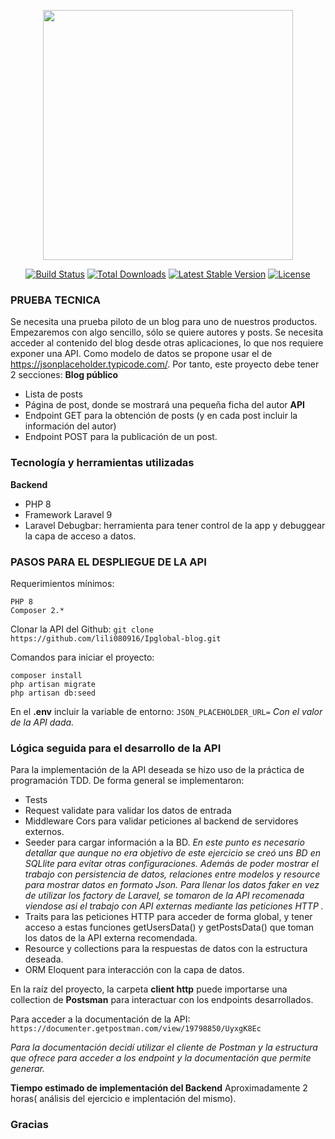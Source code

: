 <p align="center"><a href="https://laravel.com" target="_blank"><img src="https://raw.githubusercontent.com/laravel/art/master/logo-lockup/5%20SVG/2%20CMYK/1%20Full%20Color/laravel-logolockup-cmyk-red.svg" width="400"></a></p>

<p align="center">
<a href="https://travis-ci.org/laravel/framework"><img src="https://travis-ci.org/laravel/framework.svg" alt="Build Status"></a>
<a href="https://packagist.org/packages/laravel/framework"><img src="https://img.shields.io/packagist/dt/laravel/framework" alt="Total Downloads"></a>
<a href="https://packagist.org/packages/laravel/framework"><img src="https://img.shields.io/packagist/v/laravel/framework" alt="Latest Stable Version"></a>
<a href="https://packagist.org/packages/laravel/framework"><img src="https://img.shields.io/packagist/l/laravel/framework" alt="License"></a>
</p>

### PRUEBA TECNICA

Se necesita una prueba piloto de un blog para uno de nuestros productos.
Empezaremos con algo sencillo, sólo se quiere autores y posts. Se necesita acceder al contenido del blog desde otras aplicaciones, lo que nos requiere exponer una API. Como modelo de datos se propone usar el de https://jsonplaceholder.typicode.com/.
Por tanto, este proyecto debe tener 2 secciones:
**Blog público**
- Lista de posts
- Página de post, donde se mostrará una pequeña ficha del autor
**API**
- Endpoint GET para la obtención de posts (y en cada post incluir la información del autor)
- Endpoint POST para la publicación de un post.

### Tecnología y herramientas utilizadas
**Backend**
- PHP 8
- Framework Laravel 9
- Laravel Debugbar: herramienta para tener control de la app y debuggear la capa de acceso a datos.

### PASOS PARA EL DESPLIEGUE DE LA API

Requerimientos mínimos:
```requiere
PHP 8
Composer 2.*
```
Clonar la API del Github:
`git clone https://github.com/lili080916/Ipglobal-blog.git`

Comandos para iniciar el proyecto:
```command
composer install
php artisan migrate
php artisan db:seed
```
En el **.env** incluir la variable de entorno:
`JSON_PLACEHOLDER_URL=`
*Con el valor de la API dada.*

### Lógica seguida para el desarrollo de la API

Para la implementación de la API deseada se hizo uso de la práctica de programación TDD. De forma general se implementaron:
- Tests 
- Request validate para validar los datos de entrada
- Middleware Cors para validar peticiones al backend de servidores externos.
- Seeder para cargar información a la BD. 
*En este punto es necesario detallar que aunque no era objetivo de este ejercicio se creó uns BD en SQLlite para evitar otras configuraciones. Además de poder mostrar el trabajo con persistencia de datos, relaciones entre modelos y resource para mostrar datos en formato Json. 
Para llenar los datos faker en vez de utilizar los factory de Laravel, se tomaron de la API recomenada viendose asi el trabajo con API externas mediante las peticiones HTTP .*
- Traits para las peticiones HTTP para acceder de forma global, y tener acceso a estas funciones getUsersData() y getPostsData() que toman los datos de la API externa recomendada.
- Resource y collections para la respuestas de datos con la estructura deseada.
- ORM Eloquent para interacción con la capa de datos.

En la raíz del proyecto, la carpeta **client http** puede importarse una collection de **Postsman** para interactuar con los endpoints desarrollados. 

Para acceder a la documentación de la API:
`https://documenter.getpostman.com/view/19798850/UyxgK8Ec`

*Para la documentación decidí utilizar el cliente de Postman y la estructura que ofrece para acceder a los endpoint y la documentación que permite generar.*

**Tiempo estimado de implementación del Backend**
Aproximadamente 2 horas( análisis del ejercicio e implentación del mismo).
### Gracias

